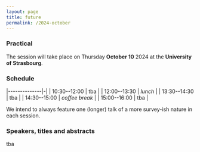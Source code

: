 ```yaml
---
layout: page
title: future
permalink: /2024-october
---
```


### Practical

The session will take place on Thursday **October 10** 2024 at the **University of Strasbourg**.

### Schedule

|--------------|-|
| 10:30--12:00 | tba |
| 12:00--13:30 | _lunch_ |
| 13:30--14:30 | tba |
| 14:30--15:00 | _coffee break_ |
| 15:00--16:00 | tba |

We intend to always feature one (longer) talk of a more survey-ish nature in each session.

### Speakers, titles and abstracts

tba
